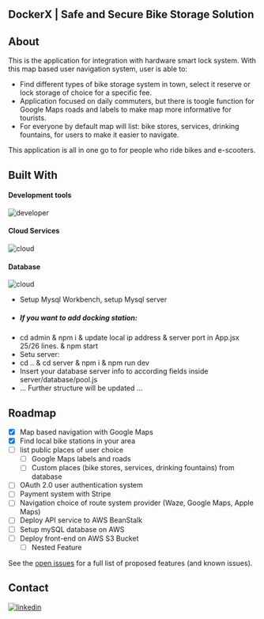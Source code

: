 
<a name="readme-top"></a>

<!-- PROJECT LOGO -->
## DockerX | Safe and Secure Bike Storage Solution

## About

This is the application for integration with hardware smart lock system.
With this map based user navigation system, user is able to:
 - Find different types of bike storage system in town, select it reserve or lock storage of choice for a specific fee.
 - Application focused on daily commuters, but there is toogle function for Google Maps roads and labels to make map more informative for tourists.
 - For everyone by default map will list: bike stores, services, drinking fountains, for users to make it easier to navigate.
 
This application is all in one go to for people who ride bikes and e-scooters. 

## Built With

#### Development tools <br>
![developer](https://skillicons.dev/icons?i=react,redux,nodejs,express,docker&perline=5)
#### Cloud Services
![cloud](https://skillicons.dev/icons?i=aws&perline=3) <br>
#### Database
![cloud](https://skillicons.dev/icons?i=mysql,&perline=3) <br>

<!-- HOW TO USE LOCALLY -->
 - Setup Mysql Workbench, setup Mysql server
 - ##### If you want to add docking station:
 -  cd admin & npm i & update local ip address & server port in App.jsx 25/26 lines. & npm start
 -  Setu server:
 -   cd .. & cd server & npm i & npm run dev
 -    Insert your database server info to according fields inside server/database/pool.js
 -    ... Further structure will be updated ...

<!-- ROADMAP -->
## Roadmap
- [x] Map based navigation with Google Maps
- [x] Find local bike stations in your area
- [ ] list public places of user choice
    - [ ] Google Maps labels and roads
    - [ ] Custom places (bike stores, services, drinking fountains) from database
- [ ] OAuth 2.0 user authentication system
- [ ] Payment system with Stripe
- [ ] Navigation choice of route system provider (Waze, Google Maps, Apple Maps)
- [ ] Deploy API service to AWS BeanStalk
- [ ] Setup mySQL database on AWS
- [ ] Deploy front-end on AWS S3 Bucket
    - [ ] Nested Feature

See the [open issues](https://github.com/DuudeXXI/dockerx_application/issues) for a full list of proposed features (and known issues).

<!-- CONTACT -->
## Contact

[![linkedin][linkedin-shield]][linkedin-url]<br>



[linkedin-shield]: https://skillicons.dev/icons?i=linkedin,&perline=3
[linkedin-url]: https://linkedin.com/in/vaidas-buslavicius
